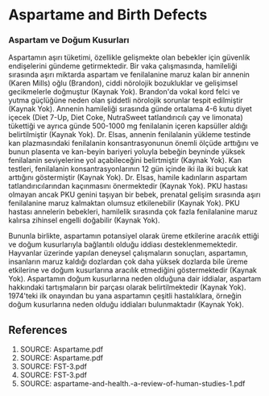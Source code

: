 # Aspartame and Birth Defects

### Aspartam ve Doğum Kusurları

Aspartamın aşırı tüketimi, özellikle gelişmekte olan bebekler için güvenlik endişelerini gündeme getirmektedir. Bir vaka çalışmasında, hamileliği sırasında aşırı miktarda aspartam ve fenilalanine maruz kalan bir annenin (Karen Mills) oğlu (Brandon), ciddi nörolojik bozukluklar ve gelişimsel gecikmelerle doğmuştur (Kaynak Yok). Brandon'da vokal kord felci ve yutma güçlüğüne neden olan şiddetli nörolojik sorunlar tespit edilmiştir (Kaynak Yok). Annenin hamileliği sırasında günde ortalama 4-6 kutu diyet içecek (Diet 7-Up, Diet Coke, NutraSweet tatlandırıcılı çay ve limonata) tükettiği ve ayrıca günde 500-1000 mg fenilalanin içeren kapsüller aldığı belirtilmiştir (Kaynak Yok). Dr. Elsas, annenin fenilalanin yükleme testinde kan plazmasındaki fenilalanin konsantrasyonunun önemli ölçüde arttığını ve bunun plasenta ve kan-beyin bariyeri yoluyla bebeğin beyninde yüksek fenilalanin seviyelerine yol açabileceğini belirtmiştir (Kaynak Yok). Kan testleri, fenilalanin konsantrasyonlarının 12 gün içinde iki ila iki buçuk kat arttığını göstermiştir (Kaynak Yok). Dr. Elsas, hamile kadınların aspartam tatlandırıcılarından kaçınmasını önermektedir (Kaynak Yok). PKU hastası olmayan ancak PKU genini taşıyan bir bebek, prenatal gelişim sırasında aşırı fenilalanine maruz kalmaktan olumsuz etkilenebilir (Kaynak Yok). PKU hastası annelerin bebekleri, hamilelik sırasında çok fazla fenilalanine maruz kalırsa zihinsel engelli doğabilir (Kaynak Yok).

Bununla birlikte, aspartamın potansiyel olarak üreme etkilerine aracılık ettiği ve doğum kusurlarıyla bağlantılı olduğu iddiası desteklenmemektedir. Hayvanlar üzerinde yapılan deneysel çalışmaların sonuçları, aspartamın, insanların maruz kaldığı dozlardan çok daha yüksek dozlarda bile üreme etkilerine ve doğum kusurlarına aracılık etmediğini göstermektedir (Kaynak Yok). Aspartamın doğum kusurlarına neden olduğuna dair iddialar, aspartam hakkındaki tartışmaların bir parçası olarak belirtilmektedir (Kaynak Yok). 1974'teki ilk onayından bu yana aspartamın çeşitli hastalıklara, örneğin doğum kusurlarına neden olduğu iddiaları bulunmaktadır (Kaynak Yok).


## References

1. SOURCE: Aspartame.pdf
2. SOURCE: Aspartame.pdf
3. SOURCE: FST-3.pdf
4. SOURCE: FST-3.pdf
5. SOURCE: aspartame-and-health.-a-review-of-human-studies-1.pdf
